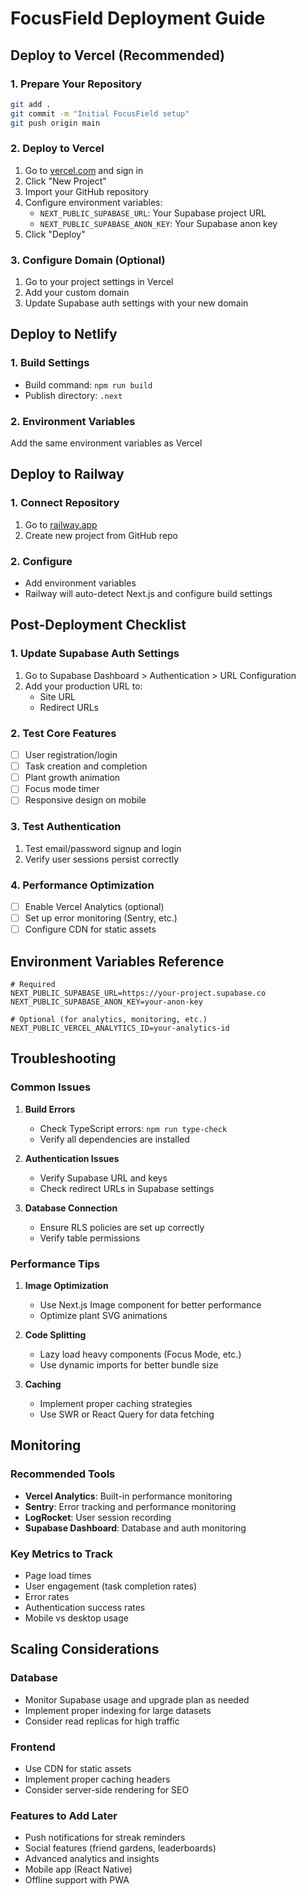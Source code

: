 # FocusField Deployment Guide

## Deploy to Vercel (Recommended)

### 1. Prepare Your Repository
```bash
git add .
git commit -m "Initial FocusField setup"
git push origin main
```

### 2. Deploy to Vercel
1. Go to [vercel.com](https://vercel.com) and sign in
2. Click "New Project"
3. Import your GitHub repository
4. Configure environment variables:
   - `NEXT_PUBLIC_SUPABASE_URL`: Your Supabase project URL
   - `NEXT_PUBLIC_SUPABASE_ANON_KEY`: Your Supabase anon key
5. Click "Deploy"

### 3. Configure Domain (Optional)
1. Go to your project settings in Vercel
2. Add your custom domain
3. Update Supabase auth settings with your new domain

## Deploy to Netlify

### 1. Build Settings
- Build command: `npm run build`
- Publish directory: `.next`

### 2. Environment Variables
Add the same environment variables as Vercel

## Deploy to Railway

### 1. Connect Repository
1. Go to [railway.app](https://railway.app)
2. Create new project from GitHub repo

### 2. Configure
- Add environment variables
- Railway will auto-detect Next.js and configure build settings

## Post-Deployment Checklist

### 1. Update Supabase Auth Settings
1. Go to Supabase Dashboard > Authentication > URL Configuration
2. Add your production URL to:
   - Site URL
   - Redirect URLs

### 2. Test Core Features
- [ ] User registration/login
- [ ] Task creation and completion
- [ ] Plant growth animation
- [ ] Focus mode timer
- [ ] Responsive design on mobile

### 3. Test Authentication
1. Test email/password signup and login
2. Verify user sessions persist correctly

### 4. Performance Optimization
- [ ] Enable Vercel Analytics (optional)
- [ ] Set up error monitoring (Sentry, etc.)
- [ ] Configure CDN for static assets

## Environment Variables Reference

```env
# Required
NEXT_PUBLIC_SUPABASE_URL=https://your-project.supabase.co
NEXT_PUBLIC_SUPABASE_ANON_KEY=your-anon-key

# Optional (for analytics, monitoring, etc.)
NEXT_PUBLIC_VERCEL_ANALYTICS_ID=your-analytics-id
```

## Troubleshooting

### Common Issues

1. **Build Errors**
   - Check TypeScript errors: `npm run type-check`
   - Verify all dependencies are installed

2. **Authentication Issues**
   - Verify Supabase URL and keys
   - Check redirect URLs in Supabase settings

3. **Database Connection**
   - Ensure RLS policies are set up correctly
   - Verify table permissions

### Performance Tips

1. **Image Optimization**
   - Use Next.js Image component for better performance
   - Optimize plant SVG animations

2. **Code Splitting**
   - Lazy load heavy components (Focus Mode, etc.)
   - Use dynamic imports for better bundle size

3. **Caching**
   - Implement proper caching strategies
   - Use SWR or React Query for data fetching

## Monitoring

### Recommended Tools
- **Vercel Analytics**: Built-in performance monitoring
- **Sentry**: Error tracking and performance monitoring
- **LogRocket**: User session recording
- **Supabase Dashboard**: Database and auth monitoring

### Key Metrics to Track
- Page load times
- User engagement (task completion rates)
- Error rates
- Authentication success rates
- Mobile vs desktop usage

## Scaling Considerations

### Database
- Monitor Supabase usage and upgrade plan as needed
- Implement proper indexing for large datasets
- Consider read replicas for high traffic

### Frontend
- Use CDN for static assets
- Implement proper caching headers
- Consider server-side rendering for SEO

### Features to Add Later
- Push notifications for streak reminders
- Social features (friend gardens, leaderboards)
- Advanced analytics and insights
- Mobile app (React Native)
- Offline support with PWA